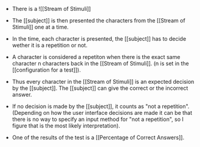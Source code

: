 
- There is a ![[Stream of Stimuli]]
- The [[subject]] is then presented the characters from the [[Stream of Stimuli]] one at a time. 
  
- In the time, each character is presented, the [[subject]] has to decide wether it is a repetition or not.

- A character is considered a repetiton when there is the exact same character n characters back in the [[Stream of Stimuli]]. (n is set in the [[configuration for a test]]).
  
- Thus every character in the [[Stream of Stimuli]] is an expected decision by the [[subject]]. The [[subject]] can give the correct or the incorrect answer. 

- If no decision is made by the [[subject]], it counts as "not a repetition". (Depending on how the user interface decisions are made it can be that there is no way to specify an input method for "not a repetition", so I figure that is the most likely interpretation).
  
- One of the results of the test is a [[Percentage of Correct Answers]]. 